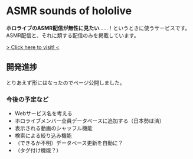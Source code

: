 # ASMR sounds of hololive
**ホロライブのASMR配信が無性に見たい**……！というときに使うサービスです。  
ASMR配信と、それに類する配信のみを掲載しています。

[> Click here to visit! <](https://3kanalpha.github.io/hololive-asmr/)

## 開発進捗
とりあえず形にはなったのでページ公開しました。

### 今後の予定など
* Webサービス名を考える
* ホロライブメンバー全員データベースに追加する（日本勢は済）
* 表示される動画のシャッフル機能
* 検索による絞り込み機能
* （できるか不明）データベース更新を自動に？
* （タグ付け機能？）